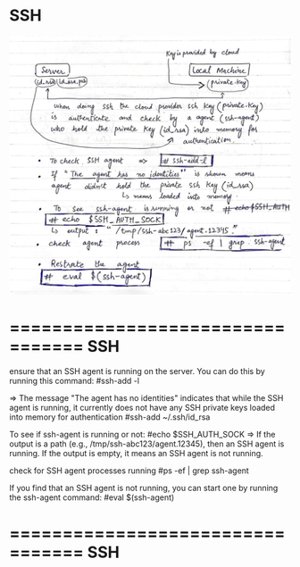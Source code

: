 # SSH

![GitHub Logo](SSH.jpg)


=================================
             SSH
=================================

ensure that an SSH agent is running on the server. You can do this by running this command:
#ssh-add -l



=> The message "The agent has no identities" indicates that while the SSH agent is running, it currently does not have any SSH private keys loaded into memory for authentication
#ssh-add ~/.ssh/id_rsa



To see if ssh-agent is running or not:
#echo $SSH_AUTH_SOCK
  => If the output is a path (e.g., /tmp/ssh-abc123/agent.12345), then an SSH agent is running. If the output is empty, it means an SSH agent is not running.

check for SSH agent processes running
#ps -ef | grep ssh-agent


If you find that an SSH agent is not running, you can start one by running the ssh-agent command:
#eval $(ssh-agent)




=================================
              SSH
=================================

